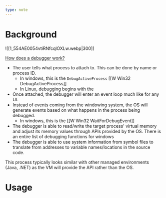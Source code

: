 ```yaml
---
type: note
---
```

# Background
![[1_554AE0054vtiRNfcqlOXLw.webp|300]]

[How does a debugger work?](https://stackoverflow.com/questions/216819/how-does-a-debugger-work)
- The user tells what process to attach to. This can be done by name or process ID. 
	- In windows, this is the `DebugActiveProcess` [[W Win32 DebugActiveProcess]]
	- In Linux, debugging begins with the 
- Once attached, the debugger will enter an event loop much like for any UI.
- Instead of events coming from the windowing system, the OS will generate events based on what happens in the process being debugged. 
	- In windows, this is the [[W Win32 WaitForDebugEvent]]
- The debugger is able to read/write the target process' virtual memory and adjust its memory values through APIs provided by the OS. There is an entire list of debugging functions for windows
- The debugger is able to use system information from symbol files to translate from addresses to variable names/locations in the source code. 

This process typically looks similar with other managed environments (Java, .NET) as the VM will provide the API rather than the OS. 

# Usage